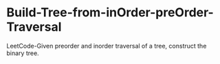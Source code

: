 # Build-Tree-from-inOrder-preOrder-Traversal
LeetCode-Given preorder and inorder traversal of a tree, construct the binary tree.
